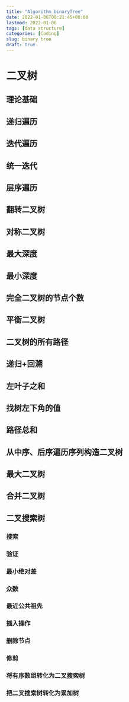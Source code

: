 ```yaml
---
title: "Algorithm_binaryTree"
date: 2022-01-06T08:21:45+08:00
lastmod: 2022-01-06
tags: [data structure]
categories: [Coding]
slug: binary tree
draft: true
---
```

# 二叉树
## 理论基础
## 递归遍历
## 迭代遍历
## 统一迭代
## 层序遍历
## 翻转二叉树
## 对称二叉树
## 最大深度
## 最小深度
## 完全二叉树的节点个数
## 平衡二叉树
## 二叉树的所有路径
## 递归+回溯
## 左叶子之和
## 找树左下角的值
## 路径总和
## 从中序、后序遍历序列构造二叉树
## 最大二叉树
## 合并二叉树
## 二叉搜索树
### 搜索
### 验证
### 最小绝对差
### 众数
### 最近公共祖先
### 插入操作
### 删除节点
### 修剪
### 将有序数组转化为二叉搜索树
### 把二叉搜索树转化为累加树

